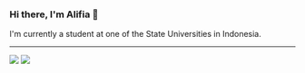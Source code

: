 ### Hi there, I'm Alifia 👋 
I'm currently a student at one of the State Universities in Indonesia.

----------------------------------------------------------------------------------------------------------

<img src="https://github-readme-stats.vercel.app/api?username=alifiaws&hide=contribs,prs&show_icons=true&hide_border=true&bg_color=ffffff&text_color=f5eb76&icon_color=e8df61&custom_title=Alifia's Github Stats&title_color=ae7bbd" />

<img src="https://github-readme-stats.vercel.app/api/top-langs/?username=alifiaws&layout=compact&bg_color=ffffff&card_width=444&hide_border=true&custom_title=Used Language&title_color=7bb876"/> 


<!--
**alifiaws/alifiaws** is a ✨ _special_ ✨ repository because its `README.md` (this file) appears on your GitHub profile.

Here are some ideas to get you started:

- 🔭 I’m currently student
- 🌱 I’m learner and data enthusiast
- 👯 I’m looking to collaborate on ...
- 🤔 I’m looking for help with ...
- 💬 Ask me about ...
- 📫 How to reach me: ...
- 😄 Pronouns: ...
- ⚡ Fun fact: ...
-->
